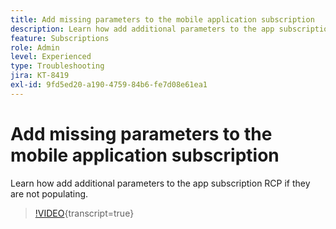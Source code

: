```yaml
---
title: Add missing parameters to the mobile application subscription
description: Learn how add additional parameters to the app subscription RCP if they are not populating.
feature: Subscriptions
role: Admin
level: Experienced
type: Troubleshooting
jira: KT-8419
exl-id: 9fd5ed20-a190-4759-84b6-fe7d08e61ea1
---
```

# Add missing parameters to the mobile application subscription

Learn how add additional parameters to the app subscription RCP if they are not populating.

>[!VIDEO](https://video.tv.adobe.com/v/335950?quality=12&learn=on){transcript=true}
